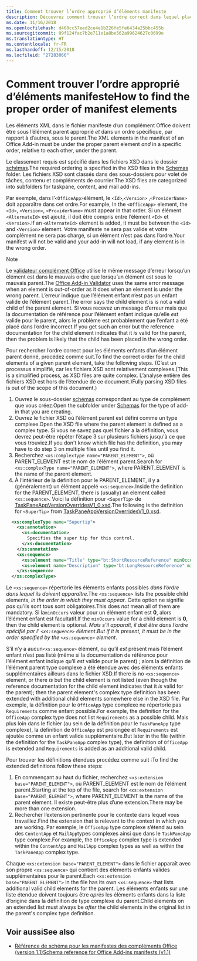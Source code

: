 ```yaml
---
title: Comment trouver l’ordre approprié d’éléments manifeste
description: Découvrez comment trouver l’ordre correct dans lequel placer les éléments enfants dans un élément parent.
ms.date: 11/16/2018
ms.openlocfilehash: d460cc57eed2ce4e1b226fe5fe6434a25bbc455b
ms.sourcegitcommit: 09f124fac7b2e711e1a8be562a99624627c0699e
ms.translationtype: HT
ms.contentlocale: fr-FR
ms.lasthandoff: 12/15/2018
ms.locfileid: "27283066"
---
```

# <a name="how-to-find-the-proper-order-of-manifest-elements"></a><span data-ttu-id="3e19c-103">Comment trouver l’ordre approprié d’éléments manifeste</span><span class="sxs-lookup"><span data-stu-id="3e19c-103">How to find the proper order of manifest elements</span></span>

<span data-ttu-id="3e19c-104">Les éléments XML dans le fichier manifeste d’un complément Office doivent être sous l’élément parent approprié *et* dans un ordre spécifique, par rapport à d’autres, sous le parent.</span><span class="sxs-lookup"><span data-stu-id="3e19c-104">The XML elements in the manifest of an Office Add-in must be under the proper parent element *and* in a specific order, relative to each other, under the parent.</span></span>

<span data-ttu-id="3e19c-105">Le classement requis est spécifié dans les fichiers XSD dans le dossier [schémas](https://github.com/OfficeDev/office-js-docs-pr/tree/master/docs/overview/schemas).</span><span class="sxs-lookup"><span data-stu-id="3e19c-105">The required ordering is specified in the XSD files in the [Schemas](https://github.com/OfficeDev/office-js-docs-pr/tree/master/docs/overview/schemas) folder.</span></span> <span data-ttu-id="3e19c-106">Les fichiers XSD sont classés dans des sous-dossiers pour volet de tâches, contenu et compléments de courrier.</span><span class="sxs-lookup"><span data-stu-id="3e19c-106">The XSD files are categorized into subfolders for taskpane, content, and mail add-ins.</span></span>

<span data-ttu-id="3e19c-107">Par exemple, dans l’`<OfficeApp>`élément, le `<Id>`,`<Version>` ,`<ProviderName>` doit apparaître dans cet ordre.</span><span class="sxs-lookup"><span data-stu-id="3e19c-107">For example, In the `<OfficeApp>` element, the `<Id>`, `<Version>`, `<ProviderName>` must appear in that order.</span></span> <span data-ttu-id="3e19c-108">Si un élément `<AlternateId>` est ajouté, il doit être compris entre l’élément `<Id>` et `<Version>`.</span><span class="sxs-lookup"><span data-stu-id="3e19c-108">If an `<AlternateId>` element is added, it must be between the `<Id>` and `<Version>` element.</span></span> <span data-ttu-id="3e19c-109">Votre manifeste ne sera pas valide et votre complément ne sera pas chargé, si un élément n’est pas dans l’ordre.</span><span class="sxs-lookup"><span data-stu-id="3e19c-109">Your manifest will not be valid and your add-in will not load, if any element is in the wrong order.</span></span>

> [!NOTE]
> <span data-ttu-id="3e19c-110">Le [validateur complément Office](/office/dev/add-ins/testing/troubleshoot-manifest#validate-your-manifest-with-the-office-add-in-validator) utilise le même message d’erreur lorsqu’un élément est dans le mauvais ordre que lorsqu’un élément est sous le mauvais parent.</span><span class="sxs-lookup"><span data-stu-id="3e19c-110">The [Office Add-in Validator](/office/dev/add-ins/testing/troubleshoot-manifest#validate-your-manifest-with-the-office-add-in-validator) uses the same error message when an element is out-of-order as it does when an element is under the wrong parent.</span></span> <span data-ttu-id="3e19c-111">L’erreur indique que l’élément enfant n’est pas un enfant valide de l’élément parent.</span><span class="sxs-lookup"><span data-stu-id="3e19c-111">The error says the child element is is not a valid child of the parent element.</span></span> <span data-ttu-id="3e19c-112">Si vous recevez un message d’erreur mais que la documentation de référence pour l’élément enfant indique qu’elle *est* valide pour le parent, alors le problème est probablement que l’enfant a été placé dans l’ordre incorrect.</span><span class="sxs-lookup"><span data-stu-id="3e19c-112">If you get such an error but the reference documentation for the child element indicates that it *is* valid for the parent, then the problem is likely that the child has been placed in the wrong order.</span></span>

<span data-ttu-id="3e19c-113">Pour rechercher l’ordre correct pour les éléments enfants d’un élément parent donné, procédez comme suit.</span><span class="sxs-lookup"><span data-stu-id="3e19c-113">To find the correct order for the child elements of a given parent element, take the following steps.</span></span> <span data-ttu-id="3e19c-114">(C’est un processus simplifié, car les fichiers XSD sont relativement complexes.</span><span class="sxs-lookup"><span data-stu-id="3e19c-114">(This is a simplified process, as XSD files are quite complex.</span></span> <span data-ttu-id="3e19c-115">L’analyse entière des fichiers XSD est hors de l’étendue de ce document.)</span><span class="sxs-lookup"><span data-stu-id="3e19c-115">Fully parsing XSD files is out of the scope of this document.)</span></span>

1. <span data-ttu-id="3e19c-116">Ouvrez le sous-dossier [schémas](https://github.com/OfficeDev/office-js-docs-pr/tree/master/docs/overview/schemas) correspondant au type de complément que vous créez.</span><span class="sxs-lookup"><span data-stu-id="3e19c-116">Open the subfolder under [Schemas](https://github.com/OfficeDev/office-js-docs-pr/tree/master/docs/overview/schemas) for the type of add-in that you are creating.</span></span> 
2. <span data-ttu-id="3e19c-117">Ouvrez le fichier XSD où l’élément parent est défini comme un type complexe.</span><span class="sxs-lookup"><span data-stu-id="3e19c-117">Open the XSD file where the parent element is defined as a complex type.</span></span> <span data-ttu-id="3e19c-118">Si vous ne savez pas quel fichier a la définition, vous devrez peut-être répéter l’étape 3 sur plusieurs fichiers jusqu'à ce que vous trouviez.</span><span class="sxs-lookup"><span data-stu-id="3e19c-118">If you don't know which file has the definition, you may have to do step 3 on multiple files until you find it.</span></span>
3. <span data-ttu-id="3e19c-119">Recherchez `<xs:complexType name="PARENT_ELEMENT">`, où PARENT_ELEMENT est le nom de l’élément parent.</span><span class="sxs-lookup"><span data-stu-id="3e19c-119">Search for `<xs:complexType name="PARENT_ELEMENT">`, where PARENT_ELEMENT is the name of the parent element.</span></span>
4. <span data-ttu-id="3e19c-120">À l’intérieur de la définition pour le PARENT_ELEMENT, il y a (généralement) un élément appelé `<xs:sequence>`.</span><span class="sxs-lookup"><span data-stu-id="3e19c-120">Inside the definition for the PARENT_ELEMENT, there is (usually) an element called `<xs:sequence>`.</span></span> <span data-ttu-id="3e19c-121">Voici la définition pour `<SuperTip>` de [TaskPaneAppVersionOverridesV1_0.xsd](https://raw.githubusercontent.com/OfficeDev/office-js-docs-pr/master/docs/overview/schemas/taskpane/TaskPaneAppVersionOverridesV1_0.xsd).</span><span class="sxs-lookup"><span data-stu-id="3e19c-121">The following is the definition for `<SuperTip>` from [TaskPaneAppVersionOverridesV1_0.xsd](https://raw.githubusercontent.com/OfficeDev/office-js-docs-pr/master/docs/overview/schemas/taskpane/TaskPaneAppVersionOverridesV1_0.xsd).</span></span>

```xml
  <xs:complexType name="Supertip">
    <xs:annotation>
      <xs:documentation>
        Specifies the super tip for this control.
      </xs:documentation>
    </xs:annotation>
    <xs:sequence>
      <xs:element name="Title" type="bt:ShortResourceReference" minOccurs="1" maxOccurs="1" />
      <xs:element name="Description" type="bt:LongResourceReference" minOccurs="1" maxOccurs="1" />
    </xs:sequence>
  </xs:complexType>
```

<span data-ttu-id="3e19c-122">Le `<xs:sequence>` répertorie les éléments enfants possibles *dans l’ordre dans lequel ils doivent apparaître*.</span><span class="sxs-lookup"><span data-stu-id="3e19c-122">The `<xs:sequence>` lists the possible child elements, *in the order in which they must appear*.</span></span> <span data-ttu-id="3e19c-123">Cette option ne signifie *pas* qu’ils sont tous sont obligatoires.</span><span class="sxs-lookup"><span data-stu-id="3e19c-123">This does *not* mean all of them are mandatory.</span></span> <span data-ttu-id="3e19c-124">Si la`minOccurs` valeur pour un élément enfant est **0**, alors l’élément enfant est facultatif.</span><span class="sxs-lookup"><span data-stu-id="3e19c-124">If the `minOccurs` value for a child element is **0**, then the child element is optional.</span></span> <span data-ttu-id="3e19c-125">*Mais s’il apparaît, il doit être dans l’ordre spécifié par l’ `<xs:sequence>` élément*.</span><span class="sxs-lookup"><span data-stu-id="3e19c-125">*But if it is present, it must be in the order specified by the `<xs:sequence>` element*.</span></span>

<span data-ttu-id="3e19c-126">S’il n’y a aucun`<xs:sequence>` élément, ou qu’il *est* présent mais l’élément enfant n’est pas listé (même si la documentation de référence pour l’élément enfant indique qu’il *est* valide pour le parent) ; alors la définition de l’élément parent type complexe a été étendue avec des éléments enfants supplémentaires ailleurs dans le fichier XSD.</span><span class="sxs-lookup"><span data-stu-id="3e19c-126">If there is no `<xs:sequence>` element, or there *is* but the child element is not listed (even though the reference documentation for the child element indicates that it *is* valid for the parent); then the parent element's complex type definition has been extended with additional child elements somewhere else in the XSD file.</span></span> <span data-ttu-id="3e19c-127">Par exemple, la définition pour le `OfficeApp` type complexe ne répertorie pas `Requirements` comme enfant possible.</span><span class="sxs-lookup"><span data-stu-id="3e19c-127">For example, the definition for the `OfficeApp` complex type does not list `Requirements` as a possible child.</span></span> <span data-ttu-id="3e19c-128">Mais plus loin dans le fichier (au sein de la définition pour le `TaskPaneApp` type complexe), la définition de `OfficeApp` est prolongée et `Requirements` est ajoutée comme un enfant valide supplémentaire.</span><span class="sxs-lookup"><span data-stu-id="3e19c-128">But later in the file (within the definition for the `TaskPaneApp` complex type), the definition of `OfficeApp` is extended and `Requirements` is added as an additional valid child.</span></span>

<span data-ttu-id="3e19c-129">Pour trouver les définitions étendues procédez comme suit :</span><span class="sxs-lookup"><span data-stu-id="3e19c-129">To find the extended definitions follow these steps:</span></span>

1. <span data-ttu-id="3e19c-130">En commençant au haut du fichier, recherchez `<xs:extension base="PARENT_ELEMENT">`, où PARENT_ELEMENT est le nom de l’élément parent.</span><span class="sxs-lookup"><span data-stu-id="3e19c-130">Starting at the top of the file, search for `<xs:extension base="PARENT_ELEMENT">`, where PARENT_ELEMENT is the name of the parent element.</span></span> <span data-ttu-id="3e19c-131">Il existe peut-être plus d’une extension.</span><span class="sxs-lookup"><span data-stu-id="3e19c-131">There may be more than one extension.</span></span>
2. <span data-ttu-id="3e19c-132">Rechercher l’extension pertinente pour le contexte dans lequel vous travaillez.</span><span class="sxs-lookup"><span data-stu-id="3e19c-132">Find the extension that is relevant to the context in which you are working.</span></span> <span data-ttu-id="3e19c-133">Par exemple, le `OfficeApp` type complexe s’étend au sein des `ContentApp` et `MailApp`types complexes ainsi que dans le `TaskPaneApp` type complexe.</span><span class="sxs-lookup"><span data-stu-id="3e19c-133">For example, the `OfficeApp` complex type is extended within the `ContentApp` and `MailApp` complex types as well as within the `TaskPaneApp` complex type.</span></span>

<span data-ttu-id="3e19c-134">Chaque `<xs:extension base="PARENT_ELEMENT">` dans le fichier apparaît avec son propre `<xs:sequence>` qui contient des éléments enfants valides supplémentaires pour le parent.</span><span class="sxs-lookup"><span data-stu-id="3e19c-134">Each `<xs:extension base="PARENT_ELEMENT">` in the file has its own `<xs:sequence>` that lists additional valid child elements for the parent.</span></span> <span data-ttu-id="3e19c-135">Les éléments enfants sur une liste étendue doivent toujours être *après* les éléments enfants dans la liste d’origine dans la définition de type complexe du parent.</span><span class="sxs-lookup"><span data-stu-id="3e19c-135">Child elements on an extended list must always be *after* the child elements in the original list in the parent's complex type definition.</span></span>

## <a name="see-also"></a><span data-ttu-id="3e19c-136">Voir aussi</span><span class="sxs-lookup"><span data-stu-id="3e19c-136">See also</span></span>

- [<span data-ttu-id="3e19c-137">Référence de schéma pour les manifestes des compléments Office (version 1.1)</span><span class="sxs-lookup"><span data-stu-id="3e19c-137">Schema reference for Office Add-ins manifests (v1.1)</span></span>](../develop/add-in-manifests.md)
